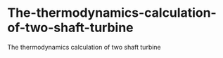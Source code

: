 # The-thermodynamics-calculation-of-two-shaft-turbine
The thermodynamics calculation of two shaft turbine
